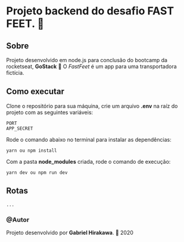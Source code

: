 # Projeto backend do desafio FAST FEET. :truck:

## Sobre
Projeto desenvolvido em node.js para conclusão do bootcamp da rocketseat, **GoStack** :rocket:
O *FastFeet* é um app para uma transportadora fictícia.


## Como executar
Clone o repositório para sua máquina, crie um arquivo **.env** na raíz do projeto com as seguintes variáveis:
```
PORT
APP_SECRET
```

Rode o comando abaixo no terminal para instalar as dependências:
```
yarn ou npm install
```

Com a pasta **node_modules** criada, rode o comando de execução:
```
yarn dev ou npm run dev
```


## Rotas
```
...
```


### @Autor
Projeto desenvolvido por **Gabriel Hirakawa**. :date: 2020

